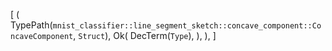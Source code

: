 [
    (
        TypePath(`mnist_classifier::line_segment_sketch::concave_component::ConcaveComponent`, `Struct`),
        Ok(
            DecTerm(`Type`),
        ),
    ),
]